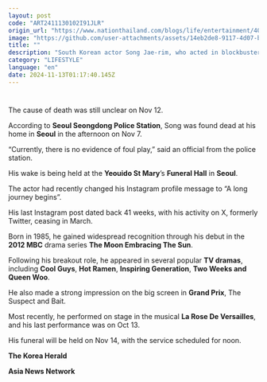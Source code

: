 ```yaml
---
layout: post
code: "ART2411130102I91JLR"
origin_url: "https://www.nationthailand.com/blogs/life/entertainment/40043231"
image: "https://github.com/user-attachments/assets/14eb2de8-9117-4d07-b8c5-9da023061159"
title: ""
description: "South Korean actor Song Jae-rim, who acted in blockbuster television dramas, including The Moon Embracing The Sun, died on Nov 7 at the age of 39."
category: "LIFESTYLE"
language: "en"
date: 2024-11-13T01:17:40.145Z
---
```


# 









The cause of death was still unclear on Nov 12.

According to **Seoul Seongdong Police Station**, Song was found dead at his home in **Seoul** in the afternoon on Nov 7.

“Currently, there is no evidence of foul play,” said an official from the police station.

His wake is being held at the **Yeouido St Mary**’s **Funeral Hall** in **Seoul**.

The actor had recently changed his Instagram profile message to “A long journey begins”.

His last Instagram post dated back 41 weeks, with his activity on X, formerly Twitter, ceasing in March.

Born in 1985, he gained widespread recognition through his debut in the **2012 MBC** drama series **The Moon Embracing The Sun**.

Following his breakout role, he appeared in several popular **TV dramas**, including **Cool Guys**, **Hot Ramen**, **Inspiring Generation**, **Two Weeks and Queen Woo**.

He also made a strong impression on the big screen in **Grand Prix**, The Suspect and Bait.

Most recently, he performed on stage in the musical **La Rose De Versailles**, and his last performance was on Oct 13.

His funeral will be held on Nov 14, with the service scheduled for noon.

**The Korea Herald**

**Asia News Network**